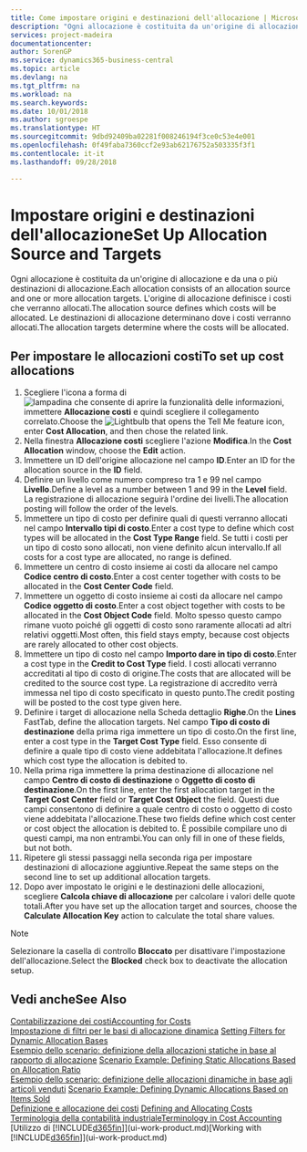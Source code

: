 ```yaml
---
title: Come impostare origini e destinazioni dell'allocazione | Microsoft Docs
description: "Ogni allocazione è costituita da un'origine di allocazione e da una o più destinazioni di allocazione. L'origine di allocazione definisce i costi che verranno allocati. Le destinazioni di allocazione determinano dove i costi verranno allocati."
services: project-madeira
documentationcenter: 
author: SorenGP
ms.service: dynamics365-business-central
ms.topic: article
ms.devlang: na
ms.tgt_pltfrm: na
ms.workload: na
ms.search.keywords: 
ms.date: 10/01/2018
ms.author: sgroespe
ms.translationtype: HT
ms.sourcegitcommit: 9dbd92409ba02281f008246194f3ce0c53e4e001
ms.openlocfilehash: 0f49faba7360ccf2e93ab62176752a503335f3f1
ms.contentlocale: it-it
ms.lasthandoff: 09/28/2018

---
```

# <a name="set-up-allocation-source-and-targets"></a><span data-ttu-id="f277d-105">Impostare origini e destinazioni dell'allocazione</span><span class="sxs-lookup"><span data-stu-id="f277d-105">Set Up Allocation Source and Targets</span></span>
<span data-ttu-id="f277d-106">Ogni allocazione è costituita da un'origine di allocazione e da una o più destinazioni di allocazione.</span><span class="sxs-lookup"><span data-stu-id="f277d-106">Each allocation consists of an allocation source and one or more allocation targets.</span></span> <span data-ttu-id="f277d-107">L'origine di allocazione definisce i costi che verranno allocati.</span><span class="sxs-lookup"><span data-stu-id="f277d-107">The allocation source defines which costs will be allocated.</span></span> <span data-ttu-id="f277d-108">Le destinazioni di allocazione determinano dove i costi verranno allocati.</span><span class="sxs-lookup"><span data-stu-id="f277d-108">The allocation targets determine where the costs will be allocated.</span></span>  

## <a name="to-set-up-cost-allocations"></a><span data-ttu-id="f277d-109">Per impostare le allocazioni costi</span><span class="sxs-lookup"><span data-stu-id="f277d-109">To set up cost allocations</span></span>  
1.  <span data-ttu-id="f277d-110">Scegliere l'icona a forma di ![lampadina che consente di aprire la funzionalità delle informazioni](media/ui-search/search_small.png "Informazioni sull'operazione che si desidera eseguire"), immettere **Allocazione costi** e quindi scegliere il collegamento correlato.</span><span class="sxs-lookup"><span data-stu-id="f277d-110">Choose the ![Lightbulb that opens the Tell Me feature](media/ui-search/search_small.png "Tell me what you want to do") icon, enter **Cost Allocation**, and then chose the related link.</span></span>  
2.  <span data-ttu-id="f277d-111">Nella finestra **Allocazione costi** scegliere l'azione **Modifica**.</span><span class="sxs-lookup"><span data-stu-id="f277d-111">In the **Cost Allocation** window, choose the **Edit** action.</span></span>  
3.  <span data-ttu-id="f277d-112">Immettere un ID dell'origine allocazione nel campo **ID**.</span><span class="sxs-lookup"><span data-stu-id="f277d-112">Enter an ID for the allocation source in the **ID** field.</span></span>  
4.  <span data-ttu-id="f277d-113">Definire un livello come numero compreso tra 1 e 99 nel campo **Livello**.</span><span class="sxs-lookup"><span data-stu-id="f277d-113">Define a level as a number between 1 and 99 in the **Level** field.</span></span> <span data-ttu-id="f277d-114">La registrazione di allocazione seguirà l'ordine dei livelli.</span><span class="sxs-lookup"><span data-stu-id="f277d-114">The allocation posting will follow the order of the levels.</span></span>  
5.  <span data-ttu-id="f277d-115">Immettere un tipo di costo per definire quali di questi verranno allocati nel campo **Intervallo tipi di costo**.</span><span class="sxs-lookup"><span data-stu-id="f277d-115">Enter a cost type to define which cost types will be allocated in the **Cost Type Range** field.</span></span> <span data-ttu-id="f277d-116">Se tutti i costi per un tipo di costo sono allocati, non viene definito alcun intervallo.</span><span class="sxs-lookup"><span data-stu-id="f277d-116">If all costs for a cost type are allocated, no range is defined.</span></span>  
6.  <span data-ttu-id="f277d-117">Immettere un centro di costo insieme ai costi da allocare nel campo **Codice centro di costo**.</span><span class="sxs-lookup"><span data-stu-id="f277d-117">Enter a cost center together with costs to be allocated in the **Cost Center Code** field.</span></span>  
7.  <span data-ttu-id="f277d-118">Immettere un oggetto di costo insieme ai costi da allocare nel campo **Codice oggetto di costo**.</span><span class="sxs-lookup"><span data-stu-id="f277d-118">Enter a cost object together with costs to be allocated in the **Cost Object Code** field.</span></span> <span data-ttu-id="f277d-119">Molto spesso questo campo rimane vuoto poiché gli oggetti di costo sono raramente allocati ad altri relativi oggetti.</span><span class="sxs-lookup"><span data-stu-id="f277d-119">Most often, this field stays empty, because cost objects are rarely allocated to other cost objects.</span></span>  
8.  <span data-ttu-id="f277d-120">Immettere un tipo di costo nel campo **Importo dare in tipo di costo**.</span><span class="sxs-lookup"><span data-stu-id="f277d-120">Enter a cost type in the **Credit to Cost Type** field.</span></span> <span data-ttu-id="f277d-121">I costi allocati verranno accreditati al tipo di costo di origine.</span><span class="sxs-lookup"><span data-stu-id="f277d-121">The costs that are allocated will be credited to the source cost type.</span></span> <span data-ttu-id="f277d-122">La registrazione di accredito verrà immessa nel tipo di costo specificato in questo punto.</span><span class="sxs-lookup"><span data-stu-id="f277d-122">The credit posting will be posted to the cost type given here.</span></span>  
9. <span data-ttu-id="f277d-123">Definire i target di allocazione nella Scheda dettaglio **Righe**.</span><span class="sxs-lookup"><span data-stu-id="f277d-123">On the **Lines** FastTab, define the allocation targets.</span></span> <span data-ttu-id="f277d-124">Nel campo **Tipo di costo di destinazione** della prima riga immettere un tipo di costo.</span><span class="sxs-lookup"><span data-stu-id="f277d-124">On the first line, enter a cost type in the **Target Cost Type** field.</span></span> <span data-ttu-id="f277d-125">Esso consente di definire a quale tipo di costo viene addebitata l'allocazione.</span><span class="sxs-lookup"><span data-stu-id="f277d-125">It defines which cost type the allocation is debited to.</span></span>  
10. <span data-ttu-id="f277d-126">Nella prima riga immettere la prima destinazione di allocazione nel campo **Centro di costo di destinazione** o **Oggetto di costo di destinazione**.</span><span class="sxs-lookup"><span data-stu-id="f277d-126">On the first line, enter the first allocation target in the **Target Cost Center** field or **Target Cost Object** the field.</span></span> <span data-ttu-id="f277d-127">Questi due campi consentono di definire a quale centro di costo o oggetto di costo viene addebitata l'allocazione.</span><span class="sxs-lookup"><span data-stu-id="f277d-127">These two fields define which cost center or cost object the allocation is debited to.</span></span> <span data-ttu-id="f277d-128">È possibile compilare uno di questi campi, ma non entrambi.</span><span class="sxs-lookup"><span data-stu-id="f277d-128">You can only fill in one of these fields, but not both.</span></span>  
11. <span data-ttu-id="f277d-129">Ripetere gli stessi passaggi nella seconda riga per impostare destinazioni di allocazione aggiuntive.</span><span class="sxs-lookup"><span data-stu-id="f277d-129">Repeat the same steps on the second line to set up additional allocation targets.</span></span>  
12. <span data-ttu-id="f277d-130">Dopo aver impostato le origini e le destinazioni delle allocazioni, scegliere **Calcola chiave di allocazione** per calcolare i valori delle quote totali.</span><span class="sxs-lookup"><span data-stu-id="f277d-130">After you have set up the allocation target and sources, choose the **Calculate Allocation Key** action to calculate the total share values.</span></span>  

> [!NOTE]  
>  <span data-ttu-id="f277d-131">Selezionare la casella di controllo **Bloccato** per disattivare l'impostazione dell'allocazione.</span><span class="sxs-lookup"><span data-stu-id="f277d-131">Select the **Blocked** check box to deactivate the allocation setup.</span></span>  

## <a name="see-also"></a><span data-ttu-id="f277d-132">Vedi anche</span><span class="sxs-lookup"><span data-stu-id="f277d-132">See Also</span></span>  
[<span data-ttu-id="f277d-133">Contabilizzazione dei costi</span><span class="sxs-lookup"><span data-stu-id="f277d-133">Accounting for Costs</span></span>](finance-manage-cost-accounting.md)  
 <span data-ttu-id="f277d-134">[Impostazione di filtri per le basi di allocazione dinamica](finance-setting-filters-for-dynamic-allocation-bases.md) </span><span class="sxs-lookup"><span data-stu-id="f277d-134">[Setting Filters for Dynamic Allocation Bases](finance-setting-filters-for-dynamic-allocation-bases.md) </span></span>  
 <span data-ttu-id="f277d-135">[Esempio dello scenario: definizione della allocazioni statiche in base al rapporto di allocazione](finance-scenario-example-defining-static-allocations-based-on-allocation-ratio.md) </span><span class="sxs-lookup"><span data-stu-id="f277d-135">[Scenario Example: Defining Static Allocations Based on Allocation Ratio](finance-scenario-example-defining-static-allocations-based-on-allocation-ratio.md) </span></span>  
 <span data-ttu-id="f277d-136">[Esempio dello scenario: definizione delle allocazioni dinamiche in base agli articoli venduti](finance-scenario-example-defining-dynamic-allocations-based-on-items-sold.md) </span><span class="sxs-lookup"><span data-stu-id="f277d-136">[Scenario Example: Defining Dynamic Allocations Based on Items Sold](finance-scenario-example-defining-dynamic-allocations-based-on-items-sold.md) </span></span>  
 <span data-ttu-id="f277d-137">[Definizione e allocazione dei costi](finance-define-and-allocate-costs.md) </span><span class="sxs-lookup"><span data-stu-id="f277d-137">[Defining and Allocating Costs](finance-define-and-allocate-costs.md) </span></span>  
 [<span data-ttu-id="f277d-138">Terminologia della contabilità industriale</span><span class="sxs-lookup"><span data-stu-id="f277d-138">Terminology in Cost Accounting</span></span>](finance-terminology-in-cost-accounting.md)  
 <span data-ttu-id="f277d-139">[Utilizzo di [!INCLUDE[d365fin](includes/d365fin_md.md)]](ui-work-product.md)</span><span class="sxs-lookup"><span data-stu-id="f277d-139">[Working with [!INCLUDE[d365fin](includes/d365fin_md.md)]](ui-work-product.md)</span></span>

